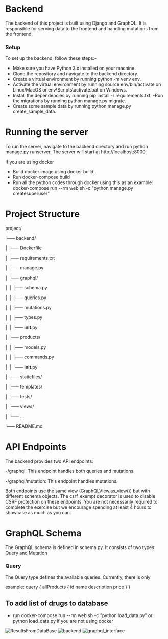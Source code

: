 # Backend
The backend of this project is built using Django and GraphQL. It is responsible for serving data to the frontend and handling mutations from the frontend.

### Setup
To set up the backend, follow these steps:-


- Make sure you have Python 3.x installed on your machine.
- Clone the repository and navigate to the backend directory.
- Create a virtual environment by running python -m venv env.
- Activate the virtual environment by running source env/bin/activate on Linux/MacOS or env\Scripts\activate.bat on Windows.
- Install the dependencies by running pip install -r requirements.txt.
-Run the migrations by running python manage.py migrate.
- Create some sample data by running python manage.py create_sample_data.

# Running the server
To run the server, navigate to the backend directory and run python manage.py runserver. The server will start at http://localhost:8000.


If you are using docker
- Build docker image using docker build .
- Run docker-compose build
- Run all the python codes through docker using this as an example: docker-compose run --rm web sh -c "python manage.py createsuperuser"

# Project Structure

project/

├── backend/

│   ├── Dockerfile

│   ├── requirements.txt

│   ├── manage.py

│   ├── graphql/

│   │   ├── schema.py

│   │   ├── queries.py

│   │   ├── mutations.py

│   │   ├── types.py

│   │   └── __init__.py

│   ├── products/

│   │   ├── models.py

│   │   ├── commands.py

│   │   └── __init__.py

│   ├── staticfiles/

│   ├── templates/

│   ├── tests/

│   ├── views/

│   └── ...

└── README.md


# API Endpoints
The backend provides two API endpoints:

-/graphql: This endpoint handles both queries and mutations.

-/graphql/mutation: This endpoint handles mutations.

Both endpoints use the same view (GraphQLView.as_view()) but with different schema objects. The csrf_exempt decorator is used to disable CSRF protection on these endpoints.
You are not necessarily required to complete the exercise but we encourage spending at least 4 hours to showcase as much as you can.

# GraphQL Schema
The GraphQL schema is defined in schema.py. It consists of two types: Query and Mutation

### Query
The Query type defines the available queries. Currently, there is only

example:
query {
allProducts {
id
name
description
price
}
}

## To add list of drugs to database
- run docker-compose run --rm web sh -c "python load_data.py" or python load_data.py if you are not using docker


![ResultsFromDataBase](https://user-images.githubusercontent.com/73552453/231683870-54aaa14f-4ac8-4b67-b73f-e1c9027f25b9.png)
![backend](https://user-images.githubusercontent.com/73552453/231684063-0dce4c1d-2834-4885-b0f8-32c96a19a8a8.png)
![graphql_interface](https://user-images.githubusercontent.com/73552453/231683892-b7935e2a-68ca-4120-8e1a-80d7eb8b3465.png)



